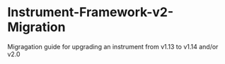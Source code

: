 # Instrument-Framework-v2-Migration
Migragation guide for upgrading an instrument from v1.13 to v1.14 and/or v2.0
